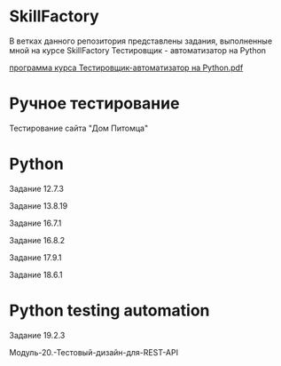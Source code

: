 # SkillFactory
В ветках данного репозитория представлены задания, выполненные мной на курсе SkillFactory Тестировщик - автоматизатор на Python

[программа курса Тестировщик-автоматизатор на Python.pdf](https://github.com/Borrrodach163/publik/files/9916639/-.Python.pdf)

# Ручное тестирование

Тестирование сайта "Дом Питомца"


# Python 

Задание 12.7.3

Задание 13.8.19

Задание 16.7.1

Задание 16.8.2

Задание 17.9.1

Задание 18.6.1


# Python testing automation

Задание 19.2.3

Модуль-20.-Тестовый-дизайн-для-REST-API
